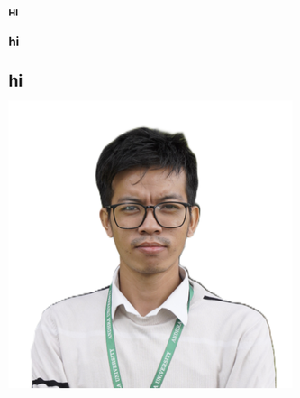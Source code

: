 ### HI
## hi
# hi


![image](https://raw.githubusercontent.com/NATTOMR/SOCHomeLab/refs/heads/main/pass-size%20photograph.JPG)
